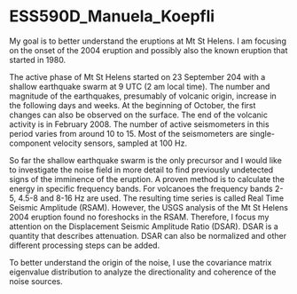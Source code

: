 # ESS590D_Manuela_Koepfli

My goal is to better understand the eruptions at Mt St Helens. I am focusing on the onset of the 2004 eruption and possibly also the known eruption that started in 1980.

The active phase of Mt St Helens started on 23 September 204 with a shallow earthquake swarm at 9 UTC (2 am local time). The number and magnitude of the earthquakes, presumably of volcanic origin, increase in the following days and weeks. At the beginning of October, the first changes can also be observed on the surface. The end of the volcanic activity is in February 2008. The number of active seismometers in this period varies from around 10 to 15. Most of the seismometers are single-component velocity sensors, sampled at 100 Hz.

So far the shallow earthquake swarm is the only precursor and I would like to investigate the noise field in more detail to find previously undetected signs of the imminence of the eruption. A proven method is to calculate the energy in specific frequency bands. For volcanoes the frequency bands 2-5, 4.5-8 and 8-16 Hz are used. The resulting time series is called Real Time Seismic Amplitude (RSAM). However, the USGS analysis of the Mt St Helens 2004 eruption found no foreshocks in the RSAM. Therefore, I focus my attention on the Displacement Seismic Amplitude Ratio (DSAR). DSAR is a quantity that describes attenuation. DSAR can also be normalized and other different processing steps can be added.

To better understand the origin of the noise, I use the covariance matrix eigenvalue distribution to analyze the directionality and coherence of the noise sources.
